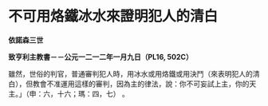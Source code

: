 # 不可用烙鐵冰水來證明犯人的清白


**依諾森三世**

**致亨利主教書－－公元一二一二年一月九日（PL16, 502C）**





雖然，世俗的判官，普通審判犯人時，用冰水或用烙鐵或用決鬥（來表明犯人的清白），但教會不准運用這樣的審判，因為主的律法，說：你不可妄試上主，你的天主。」（申：六，十六；瑪：四，七） 。

